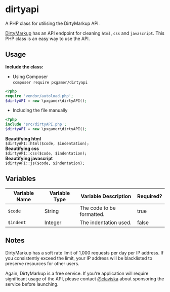 # dirtyapi

A PHP class for utilising the DirtyMarkup API.


[DirtyMarkup](https://dirtymarkup.com/docs) has an API endpoint for cleaning `html`, `css` and `javascript`. This PHP class is an easy way to use the API.

## Usage

__Include the class:__
- Using Composer  
`composer require pxgamer/dirtyapi`  
```php
<?php
require 'vendor/autoload.php';
$dirtyAPI = new \pxgamer\dirtyAPI();
```
- Including the file manually  
```php
<?php
include 'src/dirtyAPI.php';
$dirtyAPI = new \pxgamer\dirtyAPI();
```

__Beautifying html__  
`$dirtyAPI::html($code, $indentation);`  
__Beautifying css__  
`$dirtyAPI::css($code, $indentation);`  
__Beautifying javascript__  
`$dirtyAPI::js($code, $indentation);`  

## Variables

Variable Name | Variable Type | Variable Description      | Required?
------------- | ------------- | ------------------------- | ---------
`$code`       | String        | The code to be formatted. | true
`$indent`     | Integer       | The indentation used.     | false

## Notes

DirtyMarkup has a soft rate limit of 1,000 requests per day per IP address. If you consistently exceed the limit, your IP address will be blacklisted to preserve resources for other users.

Again, DirtyMarkup is a free service. If you're application will require significant usage of the API, please contact [@claviska][@claviska] about sponsoring the service before launching.

[@claviska]: https://twitter.com/claviska
[comp]: https://getcomposer.org
